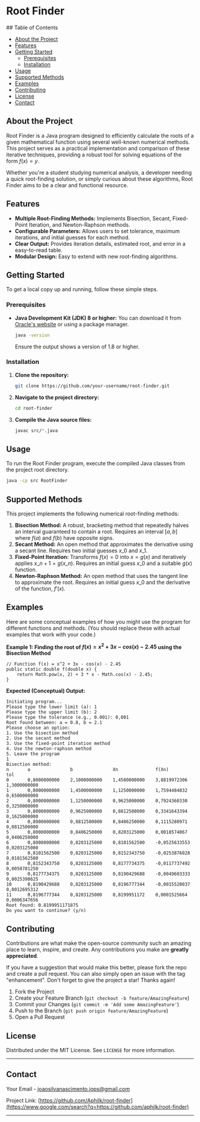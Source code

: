 # Root Finder

  \#\# Table of Contents

  * [About the Project](#about-the-project)
  * [Features](#features)
  * [Getting Started](#getting-started)
      * [Prerequisites](#prerequisites)
      * [Installation](#installation)
  * [Usage](#usage)
  * [Supported Methods](#supported-methods)
  * [Examples](#examples)
  * [Contributing](#contributing)
  * [License](#license)
  * [Contact](#contact)

## About the Project

Root Finder is a Java program designed to efficiently calculate the roots of a given mathematical function using several well-known numerical methods. This project serves as a practical implementation and comparison of these iterative techniques, providing a robust tool for solving equations of the form $f(x) = y$.

Whether you're a student studying numerical analysis, a developer needing a quick root-finding solution, or simply curious about these algorithms, Root Finder aims to be a clear and functional resource.

## Features

  * **Multiple Root-Finding Methods:** Implements Bisection, Secant, Fixed-Point Iteration, and Newton-Raphson methods.
  * **Configurable Parameters:** Allows users to set tolerance, maximum iterations, and initial guesses for each method.
  * **Clear Output:** Provides iteration details, estimated root, and error in a easy-to-read table.
  * **Modular Design:** Easy to extend with new root-finding algorithms.

## Getting Started

To get a local copy up and running, follow these simple steps.

### Prerequisites

  * **Java Development Kit (JDK) 8 or higher:** You can download it from [Oracle's website](https://www.oracle.com/java/technologies/downloads/) or using a package manager.

    ```bash
    java -version
    ```

    Ensure the output shows a version of 1.8 or higher.

### Installation

1.  **Clone the repository:**

    ```bash
    git clone https://github.com/your-username/root-finder.git
    ```

2.  **Navigate to the project directory:**

    ```bash
    cd root-finder
    ```

3.  **Compile the Java source files:**

    ```bash
    javac src/*.java
    ```

## Usage

To run the Root Finder program, execute the compiled Java classes from the project root directory.

```bash
java -cp src RootFinder
```

## Supported Methods

This project implements the following numerical root-finding methods:

1.  **Bisection Method:** A robust, bracketing method that repeatedly halves an interval guaranteed to contain a root. Requires an interval $[a, b]$ where $f(a)$ and $f(b)$ have opposite signs.
2.  **Secant Method:** An open method that approximates the derivative using a secant line. Requires two initial guesses $x\_0$ and $x\_1$.
3.  **Fixed-Point Iteration:** Transforms $f(x) = 0$ into $x = g(x)$ and iteratively applies $x\_{n+1} = g(x\_n)$. Requires an initial guess $x\_0$ and a suitable $g(x)$ function.
4.  **Newton-Raphson Method:** An open method that uses the tangent line to approximate the root. Requires an initial guess $x\_0$ and the derivative of the function, $f'(x)$.

## Examples

Here are some conceptual examples of how you might use the program for different functions and methods. (You should replace these with actual examples that work with your code.)

**Example 1: Finding the root of $f(x) = x^2 + 3x - cos(x) - 2.45$ using the Bisection Method**

```
// Function f(x) = x^2 + 3x - cos(x) - 2.45
public static double f(double x) {
    return Math.pow(x, 2) + 3 * x - Math.cos(x) - 2.45;
}
```

**Expected (Conceptual) Output:**

```
Initiating program...
Please type the lower limit (a): 1
Please type the upper limit (b): 2
Please type the tolerance (e.g., 0.001): 0,001
Root found between: a = 0.8, b = 2.1
Please choose an option:
1. Use the bisection method
2. Use the secant method
3. Use the fixed-point iteration method
4. Use the newton-raphson method
5. Leave the program
1
Bisection method:
n       a               b               Xn              f(Xn)           tol
0       0,8000000000    2,1000000000    1,4500000000    3,8819972306    1,3000000000
1       0,8000000000    1,4500000000    1,1250000000    1,7594484832    0,6500000000
2       0,8000000000    1,1250000000    0,9625000000    0,7924360330    0,3250000000
3       0,8000000000    0,9625000000    0,8812500000    0,3341643394    0,1625000000
4       0,8000000000    0,8812500000    0,8406250000    0,1115280971    0,0812500000
5       0,8000000000    0,8406250000    0,8203125000    0,0018574067    0,0406250000
6       0,8000000000    0,8203125000    0,8101562500    -0,0525633553   0,0203125000
7       0,8101562500    0,8203125000    0,8152343750    -0,0253876028   0,0101562500
8       0,8152343750    0,8203125000    0,8177734375    -0,0117737492   0,0050781250
9       0,8177734375    0,8203125000    0,8190429688    -0,0049603333   0,0025390625
10      0,8190429688    0,8203125000    0,8196777344    -0,0015520037   0,0012695312
11      0,8196777344    0,8203125000    0,8199951172    0,0001525664    0,0006347656
Root found: 0.8199951171875
Do you want to continue? (y/n)
```

## Contributing

Contributions are what make the open-source community such an amazing place to learn, inspire, and create. Any contributions you make are **greatly appreciated**.

If you have a suggestion that would make this better, please fork the repo and create a pull request. You can also simply open an issue with the tag "enhancement".
Don't forget to give the project a star\! Thanks again\!

1.  Fork the Project
2.  Create your Feature Branch (`git checkout -b feature/AmazingFeature`)
3.  Commit your Changes (`git commit -m 'Add some AmazingFeature'`)
4.  Push to the Branch (`git push origin feature/AmazingFeature`)
5.  Open a Pull Request

## License

Distributed under the MIT License. See `LICENSE` for more information.

-----

## Contact

Your Email - joaosilvanascimento.jops@gmail.com

Project Link: [https://github.com/Aphilk/root-finder](https://www.google.com/search?q=https://github.com/aphilk/root-finder)

-----
